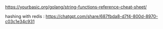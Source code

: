 https://yourbasic.org/golang/string-functions-reference-cheat-sheet/ 

hashing  with redis : https://chatgpt.com/share/687fbda8-d7f4-800d-8970-c03c1e34c931
